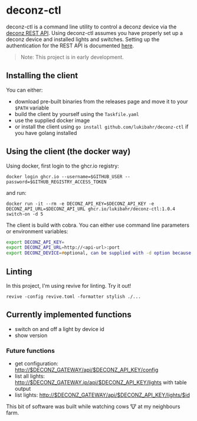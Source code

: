 # deconz-ctl

deconz-ctl is a command line utility to control a deconz device via the [deconz REST API](https://dresden-elektronik.github.io/deconz-rest-doc/).
Using deconz-ctl assumes you have properly set up a deconz device and installed lights and switches. Setting up the authentication for the REST API is documented [here](https://dresden-elektronik.github.io/deconz-rest-doc/getting_started/).

> Note: This project is in early development.

## Installing the client

You can either:

- download pre-built binaries from the releases page and move it to your `$PATH` variable
- build the client by yourself using the `Taskfile.yaml`
- use the supplied docker image
- or install the client using `go install github.com/lukibahr/deconz-ctl` if you have golang installed

## Using the client (the docker way)

Using docker, first login to the ghcr.io registry:

`docker login ghcr.io --username=$GITHUB_USER --password=$GITHUB_REGISTRY_ACCESS_TOKEN`

and run:

`docker run -it --rm -e DECONZ_API_KEY=$DECONZ_API_KEY -e DECONZ_API_URL=$DECONZ_API_URL ghcr.io/lukibahr/deconz-ctl:1.0.4 switch-on -d 5`

The client is build with cobra. You can either use command line parameters or environment variables:

```zsh
export DECONZ_API_KEY=
export DECONZ_API_URL=http://<api-url>:port
export DECONZ_DEVICE=#optional, can be supplied with -d option because this option might be more dynamic
```

## Linting

In this project, I'm using revive for linting. Try it out!

`revive -config revive.toml -formatter stylish ./...`

## Currently implemented functions

- switch on and off a light by device id
- show version

### Future functions

- get configuration: <http://$DECONZ_GATEWAY/api/$DECONZ_API_KEY/config>
- list all lights: <http://$DECONZ_GATEWAY.ip/api/$DECONZ_API_KEY/lights> with table output
- list lights: <http://$DECONZ_GATEWAY/api/$DECONZ_API_KEY/lights/$id>

This bit of software was built while watching cows :cow: at my neighbours farm.
